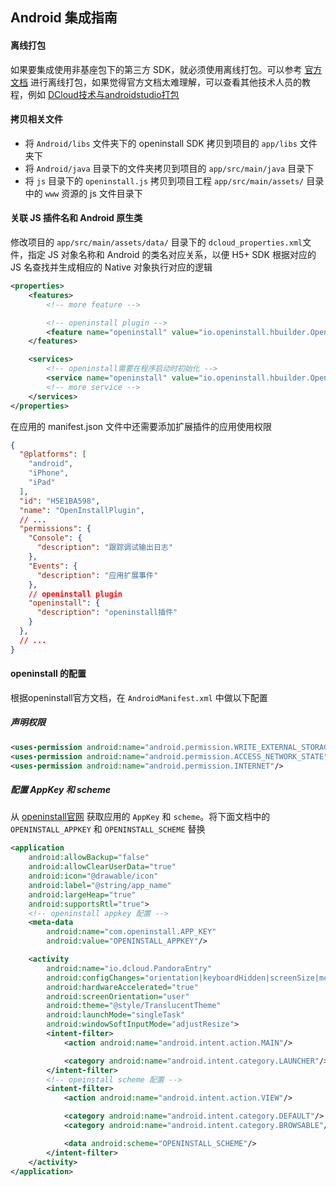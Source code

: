 ## Android 集成指南

#### 离线打包
如果要集成使用非基座包下的第三方 SDK，就必须使用离线打包。可以参考 [官方文档](http://ask.dcloud.net.cn/article/508) 进行离线打包，如果觉得官方文档太难理解，可以查看其他技术人员的教程，例如 [DCloud技术与androidstudio打包](https://blog.csdn.net/qq_33785670/article/details/75042714) 

#### 拷贝相关文件
- 将 `Android/libs` 文件夹下的 openinstall SDK 拷贝到项目的 `app/libs` 文件夹下 
- 将 `Android/java` 目录下的文件夹拷贝到项目的 `app/src/main/java` 目录下
- 将 `js` 目录下的 `openinstall.js` 拷贝到项目工程 `app/src/main/assets/` 目录中的 `www` 资源的 js 文件目录下

#### 关联 JS 插件名和 Android 原生类
修改项目的 `app/src/main/assets/data/` 目录下的 `dcloud_properties.xml`文件，指定 JS 对象名称和 Android 的类名对应关系，以便 H5+ SDK 根据对应的 JS 名查找并生成相应的 Native 对象执行对应的逻辑
``` xml
<properties>
    <features>
        <!-- more feature -->

        <!-- openinstall plugin -->
        <feature name="openinstall" value="io.openinstall.hbuilder.OpenInstallApiManager"/>
    </features>

    <services>
        <!-- openinstall需要在程序启动时初始化 -->
        <service name="openinstall" value="io.openinstall.hbuilder.OpenInstallApiManager"/>
        <!-- more service -->
    </services>
</properties>
```
在应用的 manifest.json 文件中还需要添加扩展插件的应用使用权限
``` json
{
  "@platforms": [
    "android",
    "iPhone",
    "iPad"
  ],
  "id": "H5E1BA598",
  "name": "OpenInstallPlugin",
  // ...
  "permissions": {
    "Console": {
      "description": "跟踪调试输出日志"
    },
    "Events": {
      "description": "应用扩展事件"
    },
    // openinstall plugin
    "openinstall": {
      "description": "openinstall插件"
    }
  },
  // ...
}
```

#### openinstall 的配置
根据openinstall官方文档，在 `AndroidManifest.xml` 中做以下配置

##### 声明权限
``` xml
<uses-permission android:name="android.permission.WRITE_EXTERNAL_STORAGE"/>
<uses-permission android:name="android.permission.ACCESS_NETWORK_STATE"/>
<uses-permission android:name="android.permission.INTERNET"/>
```
##### 配置 AppKey 和 scheme 
从 [openinstall官网](https://www.openinstall.io/) 获取应用的 `AppKey` 和 `scheme`。将下面文档中的 `OPENINSTALL_APPKEY` 和 `OPENINSTALL_SCHEME` 替换
``` xml
<application
    android:allowBackup="false"
    android:allowClearUserData="true"
    android:icon="@drawable/icon"
    android:label="@string/app_name"
    android:largeHeap="true"
    android:supportsRtl="true">
    <!-- openinstall appkey 配置 -->
    <meta-data
        android:name="com.openinstall.APP_KEY"
        android:value="OPENINSTALL_APPKEY"/>

    <activity
        android:name="io.dcloud.PandoraEntry"
        android:configChanges="orientation|keyboardHidden|screenSize|mcc|mnc|fontScale"
        android:hardwareAccelerated="true"
        android:screenOrientation="user"
        android:theme="@style/TranslucentTheme"
        android:launchMode="singleTask"
        android:windowSoftInputMode="adjustResize">
        <intent-filter>
            <action android:name="android.intent.action.MAIN"/>

            <category android:name="android.intent.category.LAUNCHER"/>
        </intent-filter>
        <!-- opeinstall scheme 配置 -->
        <intent-filter>
            <action android:name="android.intent.action.VIEW"/>

            <category android:name="android.intent.category.DEFAULT"/>
            <category android:name="android.intent.category.BROWSABLE"/>

            <data android:scheme="OPENINSTALL_SCHEME"/>
        </intent-filter>
    </activity>
</application>
```




